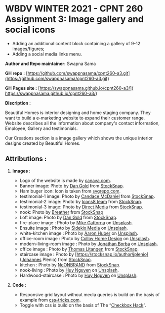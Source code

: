 # WBDV WINTER 2021 - CPNT 260 Assignment 3: Image gallery and social icons

- Adding an additional content block containing a gallery of 9-12 images/figures;
- Adding a social media links menu.

**Author and Repo maintainer:** Swapna Sama

**GH repo :** [https://github.com/swappnasama/cpnt260-a3.git](https://github.com/swappnasama/cpnt260-a3.git)

**GH Pages site :** [https://swappnasama.github.io/cpnt260-a3/]( https://swappnasama.github.io/cpnt260-a3/)

**Discription :** 

Beautiful Homes is interior designing and home staging company. They want to build a e-marketing website to expand their customer range. Website describes all the information about company's contact information, Employee, Gallery and testimonials.

Our Creations section is a image gallery which shows the unique interior designs created by Beautiful Homes.

## Attributions :

1. **Images :**

    - Logo of the website is made by [canava.com](https://www.canva.com).
    - Banner image: Photo by [Dan Gold](https://stocksnap.io/author/35902) from [StockSnap](https://stocksnap.io).
    - Ham buger icon: Icon is taken from [svgrepo.com](https://www.svgrepo.com/).
    - testimonial-1 image: Photo by [Candace McDaniel](https://stocksnap.io/author/candacemcdaniel) from [StockSnap](https://stocksnap.io).
    - testimonial-2 image: Photo by [Icons8 team](https://stocksnap.io/author/icons8) from [StockSnap](https://stocksnap.io).
    - testimonial-3 image: Photo by [Direct Media](https://stocksnap.io/author/directmedia) from [StockSnap](https://stocksnap.io).
    - nook: Photo by [Breather](https://stocksnap.io/author/746) from [StockSnap](https://stocksnap.io)
    - Loft image: Photo by [Dan Gold](https://stocksnap.io/author/35902) from [StockSnap](https://stocksnap.io).
    - fire-place image : Photo by [Mike Gattorna](https://unsplash.com/@mikegattorna?utm_source=unsplash&amp;utm_medium=referral&amp;utm_content=creditCopyText) on [Unsplash](https://unsplash.com/s/photos/fireplace?utm_source=unsplash&amp;utm_medium=referral&amp;utm_content=creditCopyText).
    - Ensuite image : Photo by [Sidekix Media](https://unsplash.com/@sidekix?utm_source=unsplash&amp;utm_medium=referral&amp;utm_content=creditCopyText) on [Unsplash](https://unsplash.com/s/photos/fireplace?utm_source=unsplash&amp;utm_medium=referral&amp;utm_content=creditCopyText).
    - white-kitchen image : Photo by [Aaron Huber](https://unsplash.com/@aahubs?utm_source=unsplash&amp;utm_medium=referral&amp;utm_content=creditCopyText) on [Unsplash](https://unsplash.com/s/photos/fireplace?utm_source=unsplash&amp;utm_medium=referral&amp;utm_content=creditCopyText).
    - office-room image : Photo by [Collov Home Design](https://unsplash.com/@collovhome?utm_source=unsplash&amp;utm_medium=referral&amp;utm_content=creditCopyText) on [Unsplash](https://unsplash.com/s/photos/fireplace?utm_source=unsplash&amp;utm_medium=referral&amp;utm_content=creditCopyText).
    - modern-living-room image : Photo by [Jonathan Borba](https://unsplash.com/@jonathanborba?utm_source=unsplash&amp;utm_medium=referral&amp;utm_content=creditCopyText) on [Unsplash](https://unsplash.com/s/photos/fireplace?utm_source=unsplash&amp;utm_medium=referral&amp;utm_content=creditCopyText).
    - office image : Photo by [Thomas Litangen](https://stocksnap.io/author/29374) from [StockSnap](https://stocksnap.io).
    - staircase image : Photo by [https://stocksnap.io/author/jplenio](Johannes Plenio) from [StockSnap](https://stocksnap.io).
    - kitchen : Photo by [NeONBRAND](https://stocksnap.io/author/42732) from [StockSnap](https://stocksnap.io).
    - nook-living : Photo by [Huy Nguyen](https://unsplash.com/@huynguyen_pch?utm_source=unsplash&amp;utm_medium=referral&amp;utm_content=creditCopyText) on [Unsplash](https://unsplash.com/s/photos/interior-designer?utm_source=unsplash&amp;utm_medium=referral&amp;utm_content=creditCopyText). 
    -  Hardwood-staircase : Photo by [Huy Nguyen](https://unsplash.com/@huynguyen_pch?utm_source=unsplash&amp;utm_medium=referral&amp;utm_content=creditCopyText) on [Unsplash](https://unsplash.com/s/photos/interior-designer?utm_source=unsplash&amp;utm_medium=referral&amp;utm_content=creditCopyText). 

2. **Code :**
  
    - Responsive grid layout without media queries is build on the basis of example from [css-tricks.com](https://css-tricks.com/a-responsive-grid-layout-with-no-media-queries/).
    - Toggle with css is build on the basis of The “[Checkbox Hack](https://css-tricks.com/the-checkbox-hack/)”.